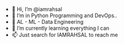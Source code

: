 - 👋 Hi, I’m @iamrahsal
- 👀 I’m in Python Programming and DevOps..
- 🤷 AL - ML - Data Engineering
- 🌱 I’m currently learning everything I can
- 📫 Just search for IAMRAHSAL to reach me 

<!---
iamrahsal/iamrahsal is a ✨ special ✨ repository because its `README.md` (this file) appears on your GitHub profile.
You can click the Preview link to take a look at your changes.
--->
